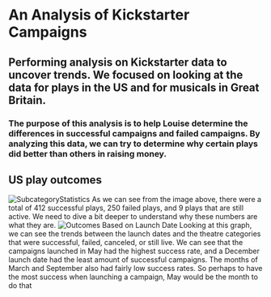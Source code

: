 # An Analysis of Kickstarter Campaigns
## Performing analysis on Kickstarter data to uncover trends. We focused on looking at the data for plays in the US and for musicals in Great Britain. 
### The purpose of this analysis is to help Louise determine the differences in successful campaigns and failed campaigns. By analyzing this data, we can try to determine why certain plays did better than others in raising money.
## US play outcomes
![SubcategoryStatistics](https://user-images.githubusercontent.com/90796112/135152226-a0444ef0-58ad-4333-8897-24f9c79e0096.png)
As we can see from the image above, there were a total of 412 successful plays, 250 failed plays, and 9 plays that are still active. We need to dive a bit deeper to understand why these numbers are what they are.
![Outcomes Based on Launch Date](https://user-images.githubusercontent.com/90796112/135174899-03c83d30-a908-4229-9ca3-c642b900cb68.png)
Looking at this graph, we can see the trends between the launch dates and the theatre categories that were successful, failed, canceled, or still live. We can see that the campaigns launched in May had the highest success rate, and a December launch date had the least amount of successful campaigns. The months of March and September also had fairly low success rates. So perhaps to have the most success when launching a campaign, May would be the month to do that
